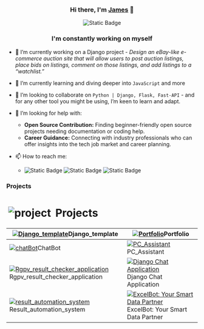 <div align='center'>

### Hi there, I'm [James](madefromjames.github.io) 👋

![Static Badge](https://img.shields.io/badge/Portfolio-black?style=flat&logo=joplin)

### I'm constantly working on myself

</div>

- 🔭 I’m currently working on a Django project - *Design an eBay-like e-commerce auction site that will allow users to post auction listings, place bids on listings, comment on those listings, and add listings to a “watchlist.”*
- 🌱 I’m currently learning and diving deeper into `JavaScript` and more
- 👯 I’m looking to collaborate on `Python | Django, Flask, Fast-API` - and for any other tool you might be using, I’m keen to learn and adapt.
- 🤔 I’m looking for help with:
    - **Open Source Contribution:** Finding beginner-friendly open source projects needing documentation or coding help.
    - **Career Guidance:** Connecting with industry professionals who can offer insights into the tech job market and career planning.
  
- 📫 How to reach me:
    - ![Static Badge](https://img.shields.io/badge/Email-white?style=flat&logo=gmail) ![Static Badge](https://img.shields.io/badge/LinkedIn-blue?style=flat&logo=linkedin) ![Static Badge](https://img.shields.io/badge/Twitter-white?style=flat&logo=twitter)
 
### Projects
#  <img style="margin:5px 5px;" src="https://img.icons8.com/nolan/30/project.png" alt="project"/> Projects

| [![Django_template](https://repository-images.githubusercontent.com/573283010/ca9fc15e-99d1-4b8d-aaf4-682082b68adc)](https://github.com/devnamdev2003/Django_template)Django_template                                                 | [![Portfolio](https://repository-images.githubusercontent.com/530482326/1cf35764-afce-4e9d-89da-07ae5d551ae1)](https://github.com/devnamdev2003/devnamdev2003.github.io)Portfolio |
| ----------------------- | -------------------------------------- |
| [![chatBot](https://repository-images.githubusercontent.com/622439976/e76f220b-f8f4-4dd0-b706-5e61a456df0b)](https://github.com/devnamdev2003/chatBot)ChatBot                                                                         | [![PC_Assistant](https://repository-images.githubusercontent.com/567682485/a6952057-6722-49ac-bcca-515749642a01)](https://github.com/devnamdev2003/PC_Assistant)PC_Assistant      |
| [![Rgpv_result_checker_application](https://repository-images.githubusercontent.com/622539801/29a04933-716a-47b2-8e1c-1162d58bc5be)](https://github.com/devnamdev2003/Rgpv_result_checker_application)Rgpv_result_checker_application | [![Django Chat Application](https://filesstatic.netlify.app/Chatapp/img/share.jpeg)](https://github.com/devnamdev2003/django-chat-app)Django Chat Application                     |
| [![result_automation_system](https://repository-images.githubusercontent.com/563862608/d4e2dce6-d806-4522-a1f2-3f3d8c17ecfb)](https://github.com/devnamdev2003/result_automation_system)Result_automation_system                      | [![ExcelBot: Your Smart Data Partner](https://repository-images.githubusercontent.com/713953345/46de4211-9f90-40a4-bac9-359ec7d18b1e)](https://github.com/devnamdev2003/ExcelBot)ExcelBot: Your Smart Data Partner    |

<!--

- 💬 Ask me about ...
- 😄 Pronouns: ...
- ⚡ Fun fact: ...
-->
